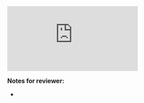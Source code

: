 <!-- Change the ## to your pull request number -->
![Coverage Badge](https://img.shields.io/endpoint?url=https://gist.githubusercontent.com/tommyttf/4dfcd563a489e22dfa90080f5ac74d69/raw/png-to-jpeg-using-worker-threads__pull_##.json)

**Notes for reviewer:**

*
